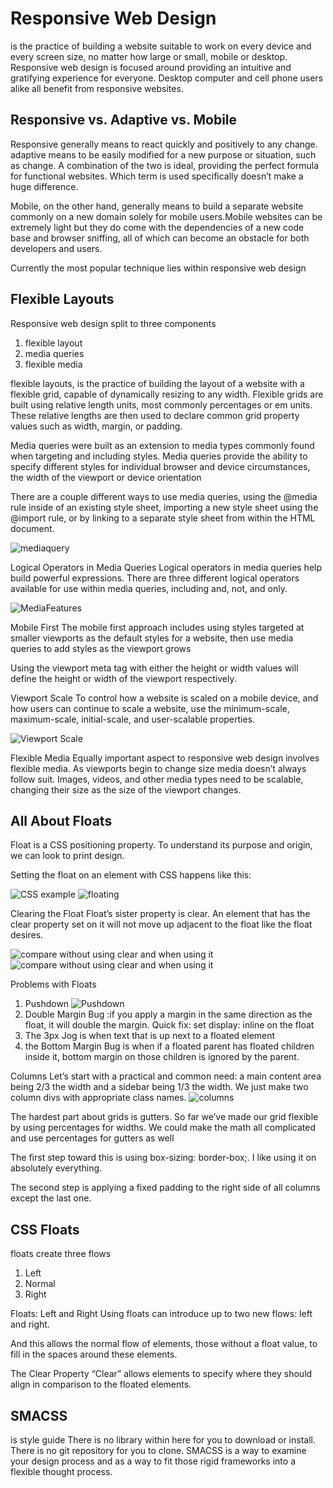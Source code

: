 # Responsive Web Design

is the practice of building a website suitable to work on every device and every screen size, no matter how large or small, mobile or desktop. Responsive web design is focused around providing an intuitive and gratifying experience for everyone. Desktop computer and cell phone users alike all benefit from responsive websites.

## Responsive vs. Adaptive vs. Mobile

Responsive generally means to react quickly and positively to any change.
adaptive means to be easily modified for a new purpose or situation, such as change.
A combination of the two is ideal, providing the perfect formula for functional websites. Which term is used specifically doesn’t make a huge difference.

Mobile, on the other hand, generally means to build a separate website commonly on a new domain solely for mobile users.Mobile websites can be extremely light but they do come with the dependencies of a new code base and browser sniffing, all of which can become an obstacle for both developers and users.

Currently the most popular technique lies within responsive web design

## Flexible Layouts

Responsive  web design split to three components

1. flexible layout
2. media queries
3. flexible media

flexible layouts, is the practice of building the layout of a website with a flexible grid, capable of dynamically resizing to any width.
Flexible grids are built using relative length units, most commonly percentages or em units. These relative lengths are then used to declare common grid property values such as width, margin, or padding.

Media queries were built as an extension to media types commonly found when targeting and including styles. Media queries provide the ability to specify different styles for individual browser and device circumstances, the width of the viewport or device orientation

There are a couple different ways to use media queries, using the @media rule inside of an existing style sheet, importing a new style sheet using the @import rule, or by linking to a separate style sheet from within the HTML document.

![mediaquery](img-class-01/mediaquery.PNG)

Logical Operators in Media Queries
Logical operators in media queries help build powerful expressions. There are three different logical operators available for use within media queries, including and, not, and only.

![MediaFeatures](img-class-01/MediaFeatures.PNG)

Mobile First
The mobile first approach includes using styles targeted at smaller viewports as the default styles for a website, then use media queries to add styles as the viewport grows

Using the viewport meta tag with either the height or width values will define the height or width of the viewport respectively.

Viewport Scale
To control how a website is scaled on a mobile device, and how users can continue to scale a website, use the minimum-scale, maximum-scale, initial-scale, and user-scalable properties.

![Viewport Scale](img-class-01/ViewportScale.PNG)

Flexible Media
Equally important aspect to responsive web design involves flexible media. As viewports begin to change size media doesn’t always follow suit. Images, videos, and other media types need to be scalable, changing their size as the size of the viewport changes.

## All About Floats

Float is a CSS positioning property. To understand its purpose and origin, we can look to print design.

Setting the float on an element with CSS happens like this:

![CSS example](img-class-01/CSS.PNG)
![floating](img-class-01/float.PNG)

Clearing the Float
Float’s sister property is clear. An element that has the clear property set on it will not move up adjacent to the float like the float desires.

![compare without using clear and when using it](img-class-01/clear.PNG)
![compare without using clear and when using it](img-class-01/clear1.PNG)

Problems with Floats

1. Pushdown
![Pushdown](img-class-01/Pushdown.PNG)
2. Double Margin Bug :if you apply a margin in the same direction as the float, it will double the margin. Quick fix: set display: inline on the float
3. The 3px Jog is when text that is up next to a floated element
4. the Bottom Margin Bug is when if a floated parent has floated children inside it, bottom margin on those children is ignored by the parent.

Columns
Let’s start with a practical and common need: a main content area being 2/3 the width and a sidebar being 1/3 the width. We just make two column divs with appropriate class names.
![columns](img-class-01/Columns.PNG)

The hardest part about grids is gutters. So far we’ve made our grid flexible by using percentages for widths. We could make the math all complicated and use percentages for gutters as well

The first step toward this is using box-sizing: border-box;. I like using it on absolutely everything.

The second step is applying a fixed padding to the right side of all columns except the last one.

## CSS Floats

floats create three flows

1. Left
2. Normal
3. Right

Floats: Left and Right
Using floats can introduce up to two new flows: left and right.

And this allows the normal flow of elements, those without a float value, to fill in the spaces around these elements.

The Clear Property
“Clear” allows elements to specify where they should align in comparison to the floated elements.

## SMACSS

is style guide There is no library within here for you to download or install. There is no git repository for you to clone. SMACSS is a way to examine your design process and as a way to fit those rigid frameworks into a flexible thought process.
